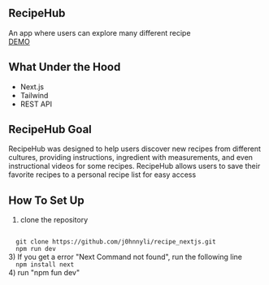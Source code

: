 ## RecipeHub
An app where users can explore many different recipe 
<br/>
<a href="https://recipehub-swart.vercel.app/">DEMO</a>

## What Under the Hood
<ul>
  <li>Next.js</li>
  <li>Tailwind</li>
  <li>REST API</li>
</ul>

## RecipeHub Goal
RecipeHub was designed to help users discover new recipes from different cultures, providing instructions, ingredient with measurements, and even instructional videos for some recipes. RecipeHub allows users to save their favorite recipes to a personal recipe list for easy access

## How To Set Up
1) clone the repository
<code>
  git clone https://github.com/j0hnnyli/recipe_nextjs.git
  npm run dev
</code>
3) If you get a error "Next Command not found", run the following line
<code>
  npm install next
</code>
4) run "npm fun dev" 


